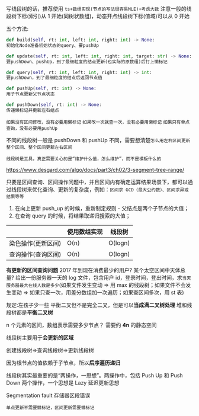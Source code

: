 写线段树的话，推荐使用 `ts+数组实现(节点的写法很容易MLE)+考虑大数`
注意一般的线段树下标(索引)从 1 开始(同树状数组)，动态开点线段树下标(值域)可以从 0 开始

<!-- 参考 4_set\有序集合\区间合并的三种题 -->

五个方法:

```py
def build(self, rt: int, left: int, right: int) -> None:
初始化Node准备初始状态的query、要pushUp

def update(self, rt: int, left: int, right: int, target: str) -> None:
要pushDown、pushUp，到了最细粒度的结点更新(也实际的原数组)后打上懒标记

def query(self, rt: int, left: int, right: int) -> int:
要pushDown，到了最细粒度的结点后返回节点值

def pushUp(self, rt: int) -> None:
用子节点更新父节点状态

def pushDown(self, rt: int) -> None:
传递懒标记并更新左右结点
```

`如果没有区间修改，没有必要用懒标记`
`如果改一次就查一次，没有必要用懒标记`
`如果只有单点查询，没有必要用pushUp`

不同的线段树一般是 pushDown 和 pushUp 不同，需要想清楚`怎么用左右区间更新整个区间、整个区间更新左右区间`

`线段树是工具，真正需要关心的是“维护什么值，怎么维护”，而不是模板什么的`

https://www.desgard.com/algo/docs/part3/ch02/3-segment-tree-range/

只要是区间查询、区间操作问题中，并且区间内有确定运算结果场景下，都可以通过线段树来优化查询、更新的复杂度，例如：`区间求 GCD（最大公约数）、区间求异或结果等等`

1. 在向上更新 push_up 的时候，重新制定规则 - 父结点是两个子节点的大值；
2. 在查询 query 的时候，将结果取递归搜索的大值；

|                    | 使用数组实现 | 线段树  |
| ------------------ | ------------ | ------- |
| 染色操作(更新区间) | O(n)         | O(logn) |
| 查询操作(查询区间) | O(n)         | O(logn) |

**有更新的区间查询问题**
2017 年到现在消费最少的用户?
某个太空区间中天体总量?
给出一份服务器一天的 log 文件，包含用户 id，登录时间，登出时间，求`当天服务器最大在线人数是多少`(如果文件发生变动 => 用 max 的线段树；如果文件不会发生变动 => 如果只查一次，用差分数组加一次遍历；如果查区间多次，用 st 表)

规定:左孩子少一些
平衡二叉但不是完全二叉，但是可以**当成满二叉树处理**
堆和线段树都是**平衡二叉树**

n 个元素的区间，数组表示需要多少节点？
需要约 **4n** 的静态空间

线段树主要用于**会更新的区域**

创建线段树=>查询线段树=>更新线段树

因为根节点的值依赖于子节点，所以**后序遍历递归**

线段树其实最重要的是“两操作，一思想”。两操作中，包括 Push Up 和 Push Down 两个操作，一个思想是 Lazy 延迟更新思想

Segmentation fault
存储器区段错误

`单点更新不需要懒标记，区间更新需要懒标记`
